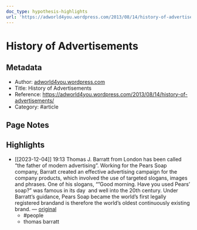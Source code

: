 ```yaml
---
doc_type: hypothesis-highlights
url: 'https://adworld4you.wordpress.com/2013/08/14/history-of-advertisements/'
---
```


# History of Advertisements

## Metadata
- Author: [adworld4you.wordpress.com]()
- Title: History of Advertisements
- Reference: https://adworld4you.wordpress.com/2013/08/14/history-of-advertisements/
- Category: #article

## Page Notes
## Highlights
- [[2023-12-04]] 19:13 Thomas J. Barratt from London has been called “the father of modern advertising”. Working for the Pears Soap company, Barratt created an effective advertising campaign for the company products, which involved the use of targeted slogans, images and phrases. One of his slogans, “”Good morning. Have you used Pears’ soap?” was famous in its day  and well into the 20th century. Under Barratt’s guidance, Pears Soap became the world’s first legally registered brandand is therefore the world’s oldest continuously existing brand. — [original](https://hyp.is/xB8RnpLQEe6lwgOiG3gQUg/adworld4you.wordpress.com/2013/08/14/history-of-advertisements/)
    -   #people 
    - thomas barratt



